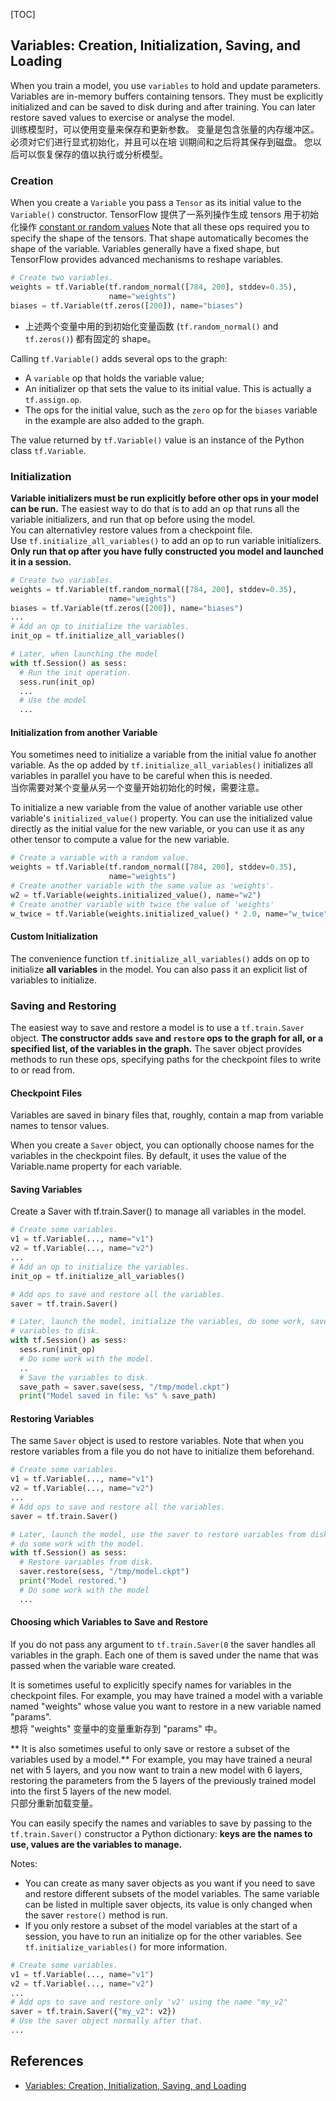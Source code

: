 [TOC]

## Variables: Creation, Initialization, Saving, and Loading
When you train a model, you use `variables` to hold and update parameters. Variables are in-memory 
buffers containing tensors. They must be explicitly initialized and can be saved to disk during 
and after training. You can later restore saved values to exercise or analyse the model.        
训练模型时，可以使用变量来保存和更新参数。 变量是包含张量的内存缓冲区。 必须对它们进行显式初始化，并且可以在培
训期间和之后将其保存到磁盘。 您以后可以恢复保存的值以执行或分析模型。

### Creation
When you create a `Variable` you pass a `Tensor` as its initial value to the `Variable()` 
constructor. TensorFlow 提供了一系列操作生成 tensors 用于初始化操作 [constant or random values](https://chromium.googlesource.com/external/github.com/tensorflow/tensorflow/+/r0.7/tensorflow/g3doc/api_docs/python/constant_op.md)
Note that all these ops required you to specify the shape of the tensors. That shape automatically 
becomes the shape of the variable. Variables generally have a fixed shape, but TensorFlow provides 
advanced mechanisms to reshape variables.
```python
# Create two variables.
weights = tf.Variable(tf.random_normal([784, 200], stddev=0.35),
                      name="weights")
biases = tf.Variable(tf.zeros([200]), name="biases")
```
* 上述两个变量中用的到初始化变量函数 (`tf.random_normal()` and `tf.zeros()`) 都有固定的 shape。

Calling `tf.Variable()` adds several ops to the graph:
* A `variable` op that holds the variable value;
* An initializer op that sets the value to its initial value. This is actually a `tf.assign.op`.
* The ops for the initial value, such as the `zero` op for the `biases` variable in the example 
are also added to the graph.

The value returned by `tf.Variable()` value is an instance of the Python class `tf.Variable`.

### Initialization
**Variable initializers must be run explicitly before other ops in your model can be run.** The 
easiest way to do that is to add an op that runs all the variable initializers, and run that op 
before using the model.         
You can alternativley restore values from a checkpoint file.            
Use `tf.initialize_all_variables()` to add an op to run variable initializers. **Only run that op 
after you have fully constructed you model and launched it in a session.**
```python
# Create two variables.
weights = tf.Variable(tf.random_normal([784, 200], stddev=0.35),
                      name="weights")
biases = tf.Variable(tf.zeros([200]), name="biases")
...
# Add an op to initialize the variables.
init_op = tf.initialize_all_variables()

# Later, when launching the model
with tf.Session() as sess:
  # Run the init operation.
  sess.run(init_op)
  ...
  # Use the model
  ...
```

#### Initialization from another Variable
You sometimes need to initialize a variable from the initial value fo another variable. As the op 
added by `tf.initialize_all_variables()` initializes all variables in parallel you have to be 
careful when this is needed.        
当你需要对某个变量从另一个变量开始初始化的时候，需要注意。

To initialize a new variable from the value of another variable use other variable's 
`initialized_value()` property. You can use the initialized value directly as the initial value 
for the new variable, or you can use it as any other tensor to compute a value for the new variable.
```python
# Create a variable with a random value.
weights = tf.Variable(tf.random_normal([784, 200], stddev=0.35),
                      name="weights")
# Create another variable with the same value as 'weights'.
w2 = tf.Variable(weights.initialized_value(), name="w2")
# Create another variable with twice the value of 'weights'
w_twice = tf.Variable(weights.initialized_value() * 2.0, name="w_twice")
```

#### Custom Initialization
The convenience function `tf.initialize_all_variables()` adds on op to initialize **all variables** 
in the model. You can also pass it an explicit list of variables to initialize.

### Saving and Restoring
The easiest way to save and restore a model is to use a `tf.train.Saver` object. **The constructor 
adds `save` and `restore` ops to the graph for all, or a specified list, of the variables in the 
graph.** The saver object provides methods to run these ops, specifying paths for the checkpoint 
files to write to or read from.
 
#### Checkpoint Files
Variables are saved in binary files that, roughly, contain a map from variable names to tensor 
values.

When you create a `Saver` object, you can optionally choose names for the variables in the 
checkpoint files. By default, it uses the value of the Variable.name property for each variable.

#### Saving Variables
Create a Saver with tf.train.Saver() to manage all variables in the model.
```python
# Create some variables.
v1 = tf.Variable(..., name="v1")
v2 = tf.Variable(..., name="v2")
...
# Add an op to initialize the variables.
init_op = tf.initialize_all_variables()

# Add ops to save and restore all the variables.
saver = tf.train.Saver()

# Later, launch the model, initialize the variables, do some work, save the
# variables to disk.
with tf.Session() as sess:
  sess.run(init_op)
  # Do some work with the model.
  ..
  # Save the variables to disk.
  save_path = saver.save(sess, "/tmp/model.ckpt")
  print("Model saved in file: %s" % save_path)
```

#### Restoring Variables
The same `Saver` object is used to restore variables. Note that when you restore variables from 
a file you do not have to initialize them beforehand.
```python
# Create some variables.
v1 = tf.Variable(..., name="v1")
v2 = tf.Variable(..., name="v2")
...
# Add ops to save and restore all the variables.
saver = tf.train.Saver()

# Later, launch the model, use the saver to restore variables from disk, and
# do some work with the model.
with tf.Session() as sess:
  # Restore variables from disk.
  saver.restore(sess, "/tmp/model.ckpt")
  print("Model restored.")
  # Do some work with the model
  ...
```

#### Choosing which Variables to Save and Restore
If you do not pass any argument to `tf.train.Saver(0` the saver handles all variables in the graph. 
Each one of them is saved under the name that was passed when the variable ware created.        

It is sometimes useful to explicitly specify names for variables in the checkpoint files. 
For example, you may have trained a model with a variable named "weights" whose value you want 
to restore in a new variable named "params".        
想将 "weights" 变量中的变量重新存到 "params" 中。

** It is also sometimes useful to only save or restore a subset of the variables used by a model.**
For example, you may have trained a neural net with 5 layers, and you now want to train a new 
model with 6 layers, restoring the parameters from the 5 layers of the previously trained model 
into the first 5 layers of the new model.       
只部分重新加载变量。

You can easily specify the names and variables to save by passing to the `tf.train.Saver()` 
constructor a Python dictionary: **keys are the names to use, values are the variables to manage.**

Notes:
* You can create as many saver objects as you want if you need to save and restore different 
subsets of the model variables. The same variable can be listed in multiple saver objects, 
its value is only changed when the saver `restore()` method is run.     
* If you only restore a subset of the model variables at the start of a session, you have to 
run an initialize op for the other variables. See `tf.initialize_variables()` for more information.
```python
# Create some variables.
v1 = tf.Variable(..., name="v1")
v2 = tf.Variable(..., name="v2")
...
# Add ops to save and restore only 'v2' using the name "my_v2"
saver = tf.train.Saver({"my_v2": v2})
# Use the saver object normally after that.
...
```

## References
* [Variables: Creation, Initialization, Saving, and Loading](https://chromium.googlesource.com/external/github.com/tensorflow/tensorflow/+/r0.7/tensorflow/g3doc/how_tos/variables/index.md)